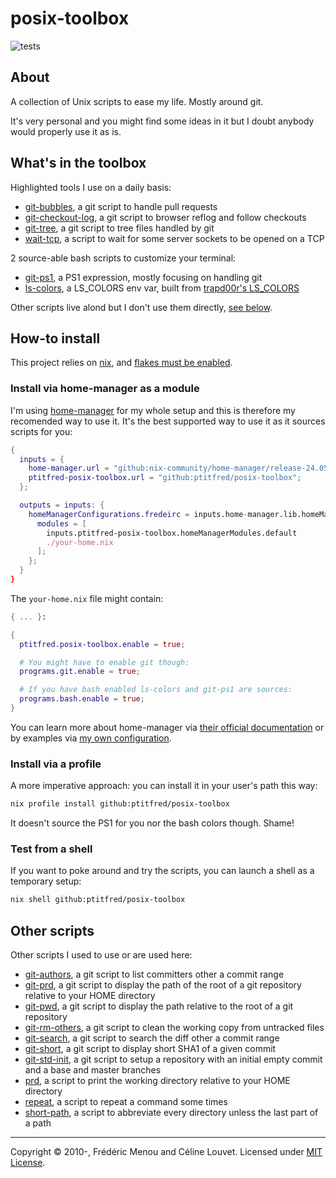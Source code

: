 # posix-toolbox

![tests](https://github.com/ptitfred/posix-toolbox/workflows/tests/badge.svg)

## About

A collection of Unix scripts to ease my life. Mostly around git.

It's very personal and you might find some ideas in it but I doubt anybody would
properly use it as is.

## What's in the toolbox

Highlighted tools I use on a daily basis:
- [git-bubbles](src/scripts/git-bubbles), a git script to handle pull requests
- [git-checkout-log](src/scripts/git-checkout-log), a git script to browser reflog and follow checkouts
- [git-tree](src/scripts/git-tree), a git script to tree files handled by git
- [wait-tcp](src/scripts/wait-tcp), a script to wait for some server sockets to be opened on a TCP

2 source-able bash scripts to customize your terminal:
- [git-ps1](src/scripts/git-ps1), a PS1 expression, mostly focusing on handling git
- [ls-colors](src/ls-colors.nix), a LS_COLORS env var, built from [trapd00r's LS_COLORS](https://github.com/trapd00r/LS_COLORS)

Other scripts live alond but I don't use them directly, [see below](#other-scripts).

## How-to install

This project relies on [nix](https://nixos.org), and [flakes must be enabled](https://nixos.wiki/wiki/Flakes#Enable_flakes).

### Install via home-manager as a module

I'm using [home-manager](https://nix-community.github.io/home-manager/index.html#ch-nix-flakes) for my whole setup and this is therefore my recomended way to use it. It's the best supported way to use it as it sources scripts for you:

```nix
{
  inputs = {
    home-manager.url = "github:nix-community/home-manager/release-24.05";
    ptitfred-posix-toolbox.url = "github:ptitfred/posix-toolbox";
  };

  outputs = inputs: {
    homeManagerConfigurations.fredeirc = inputs.home-manager.lib.homeManagerConfiguration {
      modules = [
        inputs.ptitfred-posix-toolbox.homeManagerModules.default
        ./your-home.nix
      ];
    };
  }
}
```

The `your-home.nix` file might contain:

```nix
{ ... }:

{
  ptitfred.posix-toolbox.enable = true;

  # You might have to enable git though:
  programs.git.enable = true;

  # If you have bash enabled ls-colors and git-ps1 are sources:
  programs.bash.enable = true;
}
```

You can learn more about home-manager via [their official documentation](https://nix-community.github.io/home-manager)
or by examples via [my own configuration](https://github.com/ptitfred/personal-infrastructure).

### Install via a profile

A more imperative approach: you can install it in your user's path this way:

```bash
nix profile install github:ptitfred/posix-toolbox
```

It doesn't source the PS1 for you nor the bash colors though. Shame!

### Test from a shell

If you want to poke around and try the scripts, you can launch a shell as a temporary setup:

```bash
nix shell github:ptitfred/posix-toolbox
```

## Other scripts

Other scripts I used to use or are used here:
- [git-authors](src/scripts/git-authors), a git script to list committers other a commit range
- [git-prd](src/scripts/git-prd), a git script to display the path of the root of a git repository relative to your HOME directory
- [git-pwd](src/scripts/git-pwd), a git script to display the path relative to the root of a git repository
- [git-rm-others](src/scripts/git-rm-others), a git script to clean the working copy from untracked files
- [git-search](src/scripts/git-search), a git script to search the diff other a commit range
- [git-short](src/scripts/git-short), a git script to display short SHA1 of a given commit
- [git-std-init](src/scripts/git-std-init), a git script to setup a repository with an initial empty commit and a base and master branches
- [prd](src/scripts/prd), a script to print the working directory relative to your HOME directory
- [repeat](src/scripts/repeat), a script to repeat a command some times
- [short-path](src/scripts/short-path), a script to abbreviate every directory unless the last part of a path

* * *

Copyright &copy; 2010-, Frédéric Menou and Céline Louvet. Licensed under [MIT License].

[MIT License]: https://github.com/ptitfred/posix-toolbox/raw/master/LICENSE.txt
